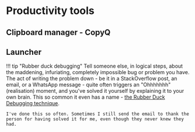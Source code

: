 # Productivity tools

## Clipboard manager - CopyQ

## Launcher

!!! tip "Rubber duck debugging"
    Tell someone else, in logical steps, about the maddening, infuriating, completely impossible bug or problem you have. The act of writing the problem down - be it in a StackOverflow post, an email, or a WhatsApp message - quite often triggers an "Ohhhhhhh" (realisation) moment, and you've solved it yourself by explaining it to your own brain. This so common it even has a name - [the Rubber Duck Debugging technique](https://en.wikipedia.org/wiki/Rubber_duck_debugging).
    
    I've done this so often. Sometimes I still send the email to thank the person for having solved it for me, even though they never knew they had.
